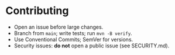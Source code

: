 # Contributing
- Open an issue before large changes.
- Branch from `main`; write tests; run `mvn -B verify`.
- Use Conventional Commits; SemVer for versions.
- Security issues: **do not** open a public issue (see SECURITY.md).
